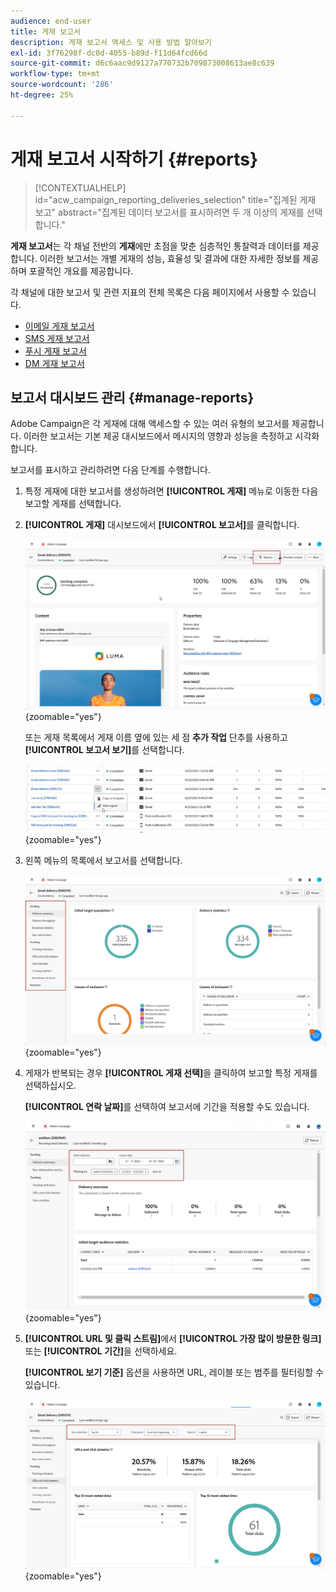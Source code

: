 ```yaml
---
audience: end-user
title: 게재 보고서
description: 게재 보고서 액세스 및 사용 방법 알아보기
exl-id: 3f76298f-dc0d-4055-b89d-f11d64fcd66d
source-git-commit: d6c6aac9d9127a770732b709873008613ae8c639
workflow-type: tm+mt
source-wordcount: '286'
ht-degree: 25%

---
```


# 게재 보고서 시작하기 {#reports}

>[!CONTEXTUALHELP]
>id="acw_campaign_reporting_deliveries_selection"
>title="집계된 게재 보고"
>abstract="집계된 데이터 보고서를 표시하려면 두 개 이상의 게재를 선택합니다."

**게재 보고서**&#x200B;는 각 채널 전반의 **게재**&#x200B;에만 초점을 맞춘 심층적인 통찰력과 데이터를 제공합니다. 이러한 보고서는 개별 게재의 성능, 효율성 및 결과에 대한 자세한 정보를 제공하며 포괄적인 개요를 제공합니다.

각 채널에 대한 보고서 및 관련 지표의 전체 목록은 다음 페이지에서 사용할 수 있습니다.

* [이메일 게재 보고서](email-report.md)
* [SMS 게재 보고서](sms-report.md)
* [푸시 게재 보고서](push-report.md)
* [DM 게재 보고서](direct-mail.md)

## 보고서 대시보드 관리 {#manage-reports}

Adobe Campaign은 각 게재에 대해 액세스할 수 있는 여러 유형의 보고서를 제공합니다. 이러한 보고서는 기본 제공 대시보드에서 메시지의 영향과 성능을 측정하고 시각화합니다.

보고서를 표시하고 관리하려면 다음 단계를 수행합니다.

1. 특정 게재에 대한 보고서를 생성하려면 **[!UICONTROL 게재]** 메뉴로 이동한 다음 보고할 게재를 선택합니다.

1. **[!UICONTROL 게재]** 대시보드에서 **[!UICONTROL 보고서]**&#x200B;를 클릭합니다.

   ![보고서 옵션을 표시하는 게재 대시보드](assets/manage_delivery_report_1.png){zoomable="yes"}

   또는 게재 목록에서 게재 이름 옆에 있는 세 점 **추가 작업** 단추를 사용하고 **[!UICONTROL 보고서 보기]**&#x200B;를 선택합니다.

   ![추가 작업 단추가 강조 표시된 게재 목록](assets/manage_delivery_report_2.png){zoomable="yes"}

1. 왼쪽 메뉴의 목록에서 보고서를 선택합니다.

   ![왼쪽 패널의 보고서 선택 메뉴](assets/manage_delivery_report_3.png){zoomable="yes"}

1. 게재가 반복되는 경우 **[!UICONTROL 게재 선택]**&#x200B;을 클릭하여 보고할 특정 게재를 선택하십시오.

   **[!UICONTROL 연락 날짜]**&#x200B;를 선택하여 보고서에 기간을 적용할 수도 있습니다.

   ![연락일 옵션이 있는 반복 게재 선택](assets/delivery-recurring.png){zoomable="yes"}

1. **[!UICONTROL URL 및 클릭 스트림]**&#x200B;에서 **[!UICONTROL 가장 많이 방문한 링크]** 또는 **[!UICONTROL 기간]**&#x200B;을 선택하세요.

   **[!UICONTROL 보기 기준]** 옵션을 사용하면 URL, 레이블 또는 범주를 필터링할 수 있습니다.

   ![URL, 레이블 또는 범주를 필터링하기 위한 옵션별 보기](assets/manage_delivery_report_5.png){zoomable="yes"}